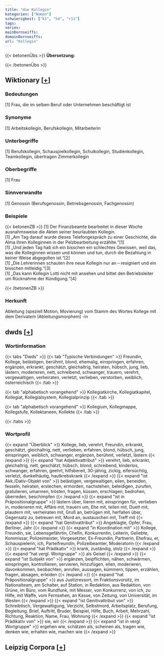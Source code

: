 ```yaml
---
title: "die Kollegin"
kategorien: ["Nomen"]
schwierigkeit: ["k1", "h4", "r11"]
tags:
series:
mainDornseiffs:
domainDornseiffs:
url: "Kollegin"
---
```


{{< betonenÜbs >}}
**Übersetzung:**  
  
{{< /betonenÜbs >}}

## Wiktionary [[+](https://de.wiktionary.org/wiki/Kollegin)]

### Bedeutungen
[1] Frau, die im selben Beruf oder Unternehmen beschäftigt ist  

### Synonyme
[1] Arbeitskollegin, Berufskollegin, Mitarbeiterin  

### Unterbegriffe
[1] Berufskollegin, Schauspielkollegin, Schulkollegin, Studienkollegin, Teamkollegin, übertragen Zimmerkollegin  

### Oberbegriffe
[1] Frau  

### Sinnverwandte
[1] Genossin (Berufsgenossin, Betriebsgenossin, Fachgenossin)  

### Beispiele
{{< betonenZB >}}
[1] Der Finanzbeamte bearbeitet in dieser Woche ausnahmsweise die Akten seiner beurlaubten Kollegin.  
[1] „Am Tag darauf wurde dieses Telefongespräch zu einer Geschichte, die Alma ihren Kolleginnen in der Pelzbearbeitung erzählte.“[1]  
[1] „Und jeden Tag hab ich ein bisschen ein schlechtes Gewissen, weil das, was die Kolleginnen wissen und können und tun, durch die Bezahlung in keiner Weise abgegolten ist.“[2]  
[1] „Die Lehrerinnen schauten ihre neue Kollegin nur an – resigniert und ein bisschen mitleidig.“[3]  
[1] „Das kann Kollegin Lotti nicht mit ansehen und bittet den Betriebsleiter um Rücknahme der Kündigung.“[4]  

{{< /betonenZB >}}
### Herkunft
Ableitung (speziell Motion, Movierung) vom Stamm des Wortes Kollege mit dem Derivatem (Ableitungsmorphem) -in  



## dwds [[+](https://www.dwds.de/wb/Kollegin)]

### Wortinformation
{{< tabs "Dwds" >}}
{{< tab "Typische Verbindungen" >}}
Freundin, Kollege, belästigen, berühmt, blond, ehemalig, einspringen, erfahren, ergänzen, erkrankt, geschätzt, gleichaltrig, heiraten, hübsch, jung, lieb, lästern, moderieren, nett, schreibend, schwanger, trauern, verehrt, vergewaltigen, verheiraten, verletzt, verlieben, verstorben, weiblich, österreichisch
{{< /tab >}}

{{< tab "alphabetisch vorangehend" >}}
Kollegiatkirche, Kollegiatkapitel, Kollegiat, Kollegialsystem, Kollegialprinzip
{{< /tab >}}

{{< tab "alphabetisch vorangehend" >}}
Kollegium, Kollegmappe, Kollegstufe, Kollektaneen, Kollekte
{{< /tab >}}

{{< /tabs >}}

### Wortprofil
{{< expand "Überblick" >}} Kollege, lieb, verehrt, Freundin, erkrankt, geschätzt, gleichaltrig, nett, verlieben, erfahren, blond, hübsch, jung, einspringen, weiblich, schwanger, ergänzen, berühmt, verletzt, lästern {{< /expand >}}
{{< expand "hat Adjektivattribut" >}} verehrt, lieb, erkrankt, gleichaltrig, nett, geschätzt, hübsch, blond, schreibend, kinderlos, schwanger, erfahren, geehrt, hilfsbereit, 30-jährig, zickig, eifersüchtig, verletzt, dunkelhäutig, hautkrebskrank {{< /expand >}}
{{< expand "ist Akk./Dativ-Objekt von" >}} belästigen, vergewaltigen, eilen, beneiden, fesseln, heiraten, erstechen, ermorden, nachstehen, beleidigen, zurufen, gratulieren, umarmen, trösten, fragen, küssen, erschlagen, bedrohen, überreden, beschimpfen {{< /expand >}}
{{< expand "ist in Präpositionalgruppe" >}} lästern über, liieren mit, einspringen für, verlieben in, moderieren mit, Affäre mit, trauern um, Ehe mit, teilen mit, Duett mit, plaudern mit, verheiraten mit, Gruß an, betrügen mit, herfallen über, Gegensatz zu, betreuen mit, Mord an, austauschen mit, Treff mit {{< /expand >}}
{{< expand "hat Genitivattribut" >}} Angeklagte, Opfer, Frau, Berliner, Jahr {{< /expand >}}
{{< expand "in Koordination mit" >}} Kollege, Freundin, sie, Lebensgefährtin, Chefin, Konkurrentin, Leiterin, Geliebte, Kommissar, Polizeimeister, Vorgesetzter, Ex-Freundin, Partnerin, Ehefrau, er, Schauspielerin, ich, Parteifreundin, Polizeibeamter, Moderatorin {{< /expand >}}
{{< expand "hat Prädikativ" >}} krank, zuständig, stolz {{< /expand >}}
{{< expand "hat vergl. Wortgruppe" >}} als Geisel {{< /expand >}}
{{< expand "ist Subjekt von" >}} ergänzen, beipflichten, nähen, schwärmen, einspringen, kontrollieren, servieren, hinzufügen, eilen, moderieren, davonkommen, beobachten, anrufen, aussagen, kümmern, tippen, erzählen, fragen, absagen, erleiden {{< /expand >}}
{{< expand "hat Präpositionalgruppe" >}} aus Justizressort, im Fraktionsvorsitz, im Nationalteam, am Schalter, auf Station, in Redaktion, aus Redaktion, von Grüne, im Büro, vom Rundfunk, mit Messer, von Konkurrenz, von ich, zu Hilfe, mit Waffe, vom Fernsehen, an Kasse, von Zeitung, von Universität, im Westen {{< /expand >}}
{{< expand "ist Genitivattribut von" >}} Schreibtisch, Vergewaltigung, Verzicht, Selbstmord, Arbeitsplatz, Berufung, Begleitung, Brief, Auftritt, Bruder, Beispiel, Hilfe, Buch, Arbeit, Mehrzahl, Richtung, Reaktion, Name, Frau, Wohnung {{< /expand >}}
{{< expand "ist Prädikativ von" >}} sie, wir {{< /expand >}}
{{< expand "ist in vergl. Wortgruppe" >}} ergehen wie, schätzen als, scheinen als, tragen wie, denken wie, erhalten wie, machen wie {{< /expand >}}

## Leipzig Corpora [[+](https://corpora.uni-leipzig.de/en/res?word=Kollegin&corpusId=deu_newscrawl-public_2018)]


